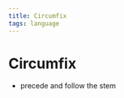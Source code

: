 ```yaml
---
title: Circumfix
tags: language
---
```


# Circumfix
- precede and follow the stem





































































